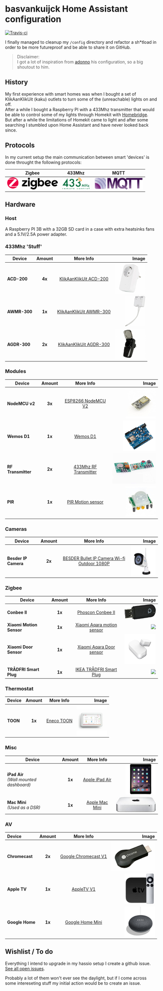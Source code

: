 # basvankuijck Home Assistant configuration

[![Travis-ci](https://travis-ci.com/basvankuijck/homeassistant-config.svg?token=HTRuSYHM4aU8kAkzt8C7&branch=master)](https://travis-ci.com/basvankuijck/homeassistant-config)

I finally managed to cleanup my `/config` directory and refactor a sh*tload in order to be more futureproof and be able to share it on GitHub.   
> Disclaimer:   
> I got a lot of inspiration from [adonno](https://github.com/adonno/Home-AssistantConfig) his configuration, so a big shoutout to him.

## History

My first experience with smart homes was when I bought a set of KlikAanKlikUit (kaku) outlets to turn some of the (unreachable) lights on and off.   
After a while I bought a Raspberry PI with a 433Mhz transmitter that would be able to control some of my lights through Homekit with [Homebridge](https://github.com/nfarina/homebridge).    
But after a while the limitations of Homekit came to light and after some searching I stumbled upon Home Assistant and have never looked back since.

## Protocols

In my current setup the main communication between smart 'devices' is done throught the following protocols:

| Zigbee | 433Mhz | MQTT |
|:------:|:------:|:----:|
|<img src="docs/assets/logos/zigbee.png" height="40px" />|<img src="docs/assets/logos/433mhz.png" height="40px" />|<img src="docs/assets/logos/mqtt.png" height="40px" />|

## Hardware

### Host 

A Raspberry PI 3B with a 32GB SD card in a case with extra heatsinks fans and a 5.1V/2.5A power adapter.

### 433Mhz 'Stuff'

| Device | Amount | More Info | Image |
| -------- |:-----------:|:---:|---:|
| **ACD-200** |  **4x** | [KlikAanKlikUit ACD-200](https://www.klikaanklikuit.nl/nl/producten/ontvangers/stopcontact/acd-200-stopcontact-dimmer-200w-multi-nederlandse-stekker.html) | <img src="docs/assets/kaku-acd200.jpg" height="100px" /> |
| **AWMR-300** | **1x** | [KlikAanKlikUit AWMR-300](https://www.klikaanklikuit.nl/nl/producten/ontvangers/inbouw/awmr-300-mini-inbouw-schakelaar.html) | <img src="docs/assets/kaku-awmr300.jpg" height="100px" /> |
| **AGDR-300** | **2x** | [KlikAanKlikUit AGDR-300](https://www.klikaanklikuit.nl/nl/producten/ontvangers/stopcontact/agdr-300-stopcontactdimmer-buiten-300w.html) | <img src="docs/assets/kaku-agdr300.jpg" height="100px" /> |

### Modules

| Device | Amount | More Info | Image |
| -------- |:-----------:|:---:|---:|
| **NodeMCU v2** | **3x** | [ESP8266 NodeMCU V2](https://www.tinytronics.nl/shop/nl/communicatie/esp8266-nodemcu-v2) | <img src="docs/assets/nodemcu2.jpg" height="100px" /> |
| **Wemos D1** | **1x** | [Wemos D1](https://nl.aliexpress.com/item/32723887671.html?src=google&albslr=223461305&src=google&albch=shopping&acnt=494-037-6276&isdl=y&slnk=&plac=&mtctp=&albbt=Google_7_shopping&aff_platform=google&aff_short_key=UneMJZVf&gclsrc=aw.ds&&albagn=888888&albcp=6459980570&albag=76980386066&trgt=743612850714&crea=nl32723887671&netw=u&device=c&gclid=Cj0KCQjw5rbsBRCFARIsAGEYRwcxv9_foJ0yYKRkh_zB7Dupfr7RNCdl21uPcrFATWWDCqHWuX6_0VsaAr2uEALw_wcB) | <img src="docs/assets/wemos-d1.png" height="100px" /> |
| **RF Transmitter** | **2x** | [433Mhz RF Transmitter](https://www.amazon.com/SMAKN®-433Mhz-Transmitter-Receiver-Arduino/dp/B00M2CUALS) | <img src="docs/assets/433transmitter.jpg" height="100px" /> |
| **PIR** | **1x** | [PIR Motion sensor](https://www.elektor.nl/hc-sr501-pir-motion-sensor-module?gclid=Cj0KCQjww7HsBRDkARIsAARsIT4ndV5yKpz4TDB5ZA8-7x4do_JWC9dJzpfOr2MtLILT1Lr6tIO7N3saAtw7EALw_wcB) | <img src="docs/assets/pir-sensor.jpg" height="100px" /> |

### Cameras

| Device | Amount | More Info | Image |
| -------- |:-----------:|:---:|---:|
| **Besder IP Camera** | **2x** | [BESDER Bullet IP Camera Wi-fi Outdoor 1080P](https://aliexpress.com/item/32852462138.html?spm=a2g0s.9042311.0.0.27424c4dok4dP9) | <img src="docs/assets/camera.jpg" height="100px" /> |

### Zigbee

| Device | Amount | More Info | Image |
| -------- |:-----------:|:---:|---:|
| **Conbee II** | **1x** | [Phoscon Conbee II](https://www.phoscon.de/en/conbee2) | <img src="docs/assets/conbee2.jpg" height="50px" /> |
| **Xiaomi Motion Sensor** | **1x** | [Xiaomi Aqara motion sensor](https://aliexpress.com/item/32999497769.html?spm=a2g0s.9042311.0.0.48284c4dyCxoo5) | <img src="docs/assets/xiaomi-motion.jp2" height="100px" /> |
| **Xiaomi Door Sensor** | **1x** | [Xiaomi Aqara Door sensor](https://aliexpress.com/item/33003371330.html?spm=a2g0s.9042311.0.0.48284c4dyCxoo5) | <img src="docs/assets/xiaomi-door.jpg" height="100px" /> |
| **TRÅDFRI Smart Plug** | **1x** | [IKEA TRÅDFRI Smart Plug](https://www.ikea.com/nl/nl/p/tradfri-draadloos-plug-in-stopcontact-90356166/) | <img src="docs/assets/tradfi-plug.jp2" height="100px" /> |

### Thermostat

| Device | Amount | More Info | Image |
| -------- |:-----------:|:---:|---:|
| **TOON** | **1x** | [Eneco TOON](https://www.eneco.nl/toon-thermostaat/) | <img src="docs/assets/toon.jpg" height="100px" /> |

### Misc

| Device | Amount | More Info | Image |
| -------- |:-----------:|:---:|---:|
| **iPad Air**<br>*(Wall mounted dashboard)* | **1x** | [Apple iPad Air](https://www.apple.com/nl/ipad-air/) | <img src="docs/assets/ipad-air.jpg" height="100px" /> |
| **Mac Mini**<br>*(Used as a DSR)* | **1x** | [Apple Mac Mini](https://www.apple.com/mac-mini/) | <img src="docs/assets/mac-mini.jpg" height="50px" /> |

### AV

| Device | Amount | More Info | Image |
| :-------- |:-----------:|:---:|---:|
| **Chromecast** | **2x** | [Google Chromecast V1](https://store.google.com/product/chromecast) | <img src="docs/assets/chromecast.jpg" height="100px" /> |
| **Apple TV** | **1x** | [AppleTV V1](https://www.apple.com/tv/) | <img src="docs/assets/appletv.jpg" height="100px" /> |
| **Google Home** | **1x** | [Google Home Mini](https://store.google.com/product/google_home_mini) | <img src="docs/assets/google-home-mini.jpg" height="100px" /> |

## Wishlist / To do

Everything I intend to upgrade in my hassio setup I create a github issue.   
[See all open issues](https://github.com/basvankuijck/homeassistant-config/issues).

Probably a lot of them won't ever see the daylight, but if I come across some intereseting stuff my initial action would be to create an issue.